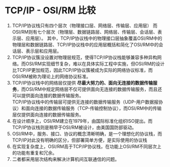 TCP/IP - OSI/RM 比较
====================
1. TCP/IP协议栈只有四个层次（物理接口层、网络层、传输层、应用层）
而OSI/RM则有七个层次（物理层、数据链路层、网络层、传输层、会话层、表示层、应用层）。
其中，TCP/IP协议栈中的物理接口层抽象覆盖OSI/RM中的物理层和数据链路层、TCP/IP协议栈中的应用层概括和简化了OSI/RM中的会话层、表示层和应用层。  
2. TCP/IP协议簇没设置对物理层规范，使得TCP/IP协议栈能够兼容多种异构网络。而OSI/RM实现细节复杂，难以在具体实际工程中实施，但OSI/RM的设计比TCP/IP更加规范，因此TCP/IP协议簇被成为实际的网络协议标准，而OSI/RM被称为理论上的网络协议标准。
3. TCP/IP协议栈中的网络层仅提供 **尽最大努力的、面向无连接的数据传输服务**，而OSI/RM中规定网络层不仅可提供面向无连接的数据传输服务，而且还可以提供面向连接的数据传输服务。  
TCP/IP协议栈中的传输层可提供无连接的数据传输服务（UDP-用户数据报协议）和面向连接的数据传输服务（TCP-传输控制协议），而OSI/RM中的传输层仅提供面向连接的数据传输服务。
4. 在设计顺序上，OSI/RM建立在1979年，由国际标准化组织ISO提出。而TCP/IP协议栈则是稍早于OSI/RM被设计，由美国国防部驱动。
5. OSI/RM中，服务、接口、协议的概念清晰明确，是一个理想化的协议栈，而TCP/IP对此没有明确的区分，但部署简单方便，是实际使用的协议栈
6. 在实现复杂度上，OSI/RM高于TCP/IP协议栈，在功能上OSI/RM不同层次上的功能有重复和冗余。
7. 二者都采用层次结构来解决计算机间互联通信的问题。
